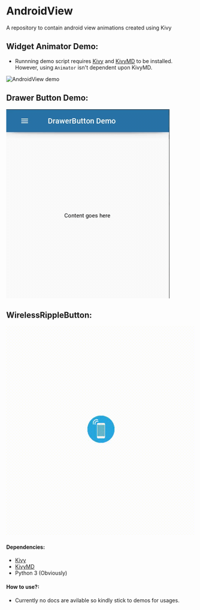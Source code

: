 # AndroidView
A repository to contain android view animations created using Kivy

Widget Animator Demo:
--------------------
* Runnning demo script requires [Kivy](https://github.com/kivy/kivy) and [KivyMD](https://github.com/HeaTTheatR/KivyMD) to be installed. However, using `Animator` isn't dependent upon KivyMD.

![AndroidView demo](demo/demo.gif)

Drawer Button Demo:
------------------

![AndroidView demo](demo/drawer_demo.gif)

WirelessRippleButton:
--------------------

![AndroidView demo](demo/wireless_button_demo.gif)

#### Dependencies:
* [Kivy](https://github.com/kivy/kivy)
* [KivyMD](https://github.com/HeaTTheatR/KivyMD)
* Python 3 (Obviously)

#### How to use?:
* Currently no docs are avilable so kindly stick to demos for usages.
